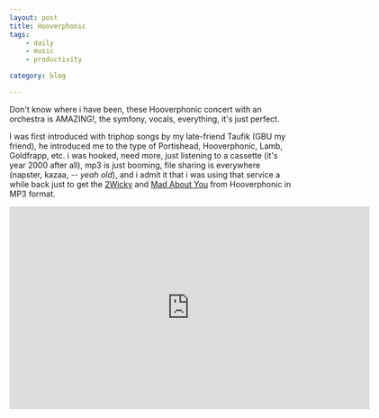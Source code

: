 ```yaml
---
layout: post
title: Hooverphonic
tags: 
    - daily
    - music
    - productivity

category: blog

---
```


Don't know where i have been, these Hooverphonic concert with an orchestra is AMAZING!, the symfony, vocals, everything, it's just perfect.

I was first introduced with triphop songs by my late-friend Taufik (GBU my friend), he introduced me to the type of Portishead, Hooverphonic, Lamb, Goldfrapp, etc. i was hooked, need more, just listening to a cassette (it's year 2000 after all), mp3 is just booming, file sharing is everywhere (napster, kazaa, -- _yeah old_), and i admit it that i was using that service a while back just to get the [2Wicky](https://www.youtube.com/watch?v=ZJSQxbedplM) and [Mad About You](https://www.youtube.com/watch?v=6EA-MIYY1bg) from Hooverphonic in MP3 format.

<iframe class="center" width="640" height="360" src="https://www.youtube.com/embed/6EA-MIYY1bg" frameborder="0" allowfullscreen></iframe><br>     


